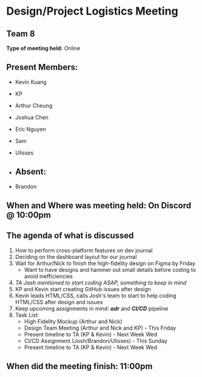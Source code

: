 # Design/Project Logistics Meeting 
## Team 8

**Type of meeting held:** Online

## Present Members:  
- Kevin Kuang
- KP
- Arthur Cheung
- Joshua Chen
- Eric Nguyen
- Sam
- Ulisses

- ## Absent: 
- Brandon


## When and Where was meeting held: On Discord @ 10:00pm

## The agenda of what is discussed
1. How to perform cross-platform features on dev journal
2. Deciding on the dashboard layout for our journal
3. Wait for Arthur/Nick to finish the high-fidelity design on Figma by Friday 
   - Want to have designs and hammer out small details before coding to avoid inefficiencies
4. *TA Jash mentioned to start coding ASAP, something to keep in mind*
5. KP and Kevin start creating GitHub issues after design
6. Kevin leads HTML/CSS, calls Josh's team to start to help coding HTML/CSS after design and issues
7. Keep upcoming assignments in mind: ***adr*** and ***CI/CD*** pipeline
8. Task List:
   - High Fidelity Mockup (Arthur and Nick)
   - Design Team Meeting (Arthur and Nick and KP) - This Friday
   - Present timeline to TA (KP & Kevin) - Next Week Wed
   - CI/CD Assignment (Josh/Brandon/Ulisses) - This Sunday
   - Present timeline to TA (KP & Kevin) - Next Week Wed
## When did the meeting finish: 11:00pm
